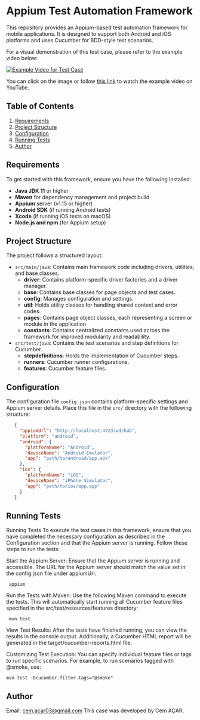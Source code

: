 # Appium Test Automation Framework

This repository provides an Appium-based test automation framework for mobile applications. It is designed to support both Android and iOS platforms and uses Cucumber for BDD-style test scenarios.

For a visual demonstration of this test case, please refer to the example video below:

[![Example Video for Test Case](https://img.youtube.com/vi/xbmC4IyqBkk/0.jpg)](https://www.youtube.com/watch?v=xbmC4IyqBkk)

You can click on the image or follow [this link](https://www.youtube.com/watch?v=3wPyg5HPzRc) to watch the example video on YouTube.
## Table of Contents

1. [Requirements](#requirements)
2. [Project Structure](#project-structure)
3. [Configuration](#configuration)
4. [Running Tests](#running-tests)
5. [Author](#author)
## Requirements

To get started with this framework, ensure you have the following installed:

- **Java JDK 11** or higher
- **Maven** for dependency management and project build
- **Appium** server (v1.15 or higher)
- **Android SDK** (if running Android tests)
- **Xcode** (if running iOS tests on macOS)
- **Node.js and npm** (for Appium setup)

## Project Structure

The project follows a structured layout:

- `src/main/java`: Contains main framework code including drivers, utilities, and base classes.
    - **driver**: Contains platform-specific driver factories and a driver manager.
    - **base**: Contains base classes for page objects and test cases.
    - **config**: Manages configuration and settings.
    - **util**: Holds utility classes for handling shared context and error codes.
    - **pages**: Contains page object classes, each representing a screen or module in the application
    - **constants**: Contains centralized constants used across the framework for improved modularity and readability.
- `src/test/java`: Contains the test scenarios and step definitions for Cucumber.
    - **stepdefinitions**: Holds the implementation of Cucumber steps.
    - **runners**: Cucumber runner configurations.
    - **features**: Cucumber feature files.


## Configuration

The configuration file `config.json` contains platform-specific settings and Appium server details. Place this file in the `src/` directory with the following structure:

 ```json
    {
      "appiumUrl": "http://localhost:4723/wd/hub",
      "platform": "android",
      "android": {
        "platformName": "Android",
        "deviceName": "Android Emulator",
        "app": "path/to/android/app.apk"
      },
      "ios": {
        "platformName": "iOS",
        "deviceName": "iPhone Simulator",
        "app": "path/to/ios/app.app"
      }
    }
```

## Running Tests

Running Tests
To execute the test cases in this framework, ensure that you have completed the necessary configuration as described in the Configuration section and that the Appium server is running. Follow these steps to run the tests:

Start the Appium Server: Ensure that the Appium server is running and accessible. The URL for the Appium server should match the value set in the config.json file under appiumUrl.

```
 appium
```

Run the Tests with Maven: Use the following Maven command to execute the tests. This will automatically start running all Cucumber feature files specified in the src/test/resources/features directory:

```
 mvn test
```

View Test Results: After the tests have finished running, you can view the results in the console output. Additionally, a Cucumber HTML report will be generated in the target/cucumber-reports.html file.

Customizing Test Execution: You can specify individual feature files or tags to run specific scenarios. For example, to run scenarios tagged with @smoke, use:

```
mvn test -Dcucumber.filter.tags="@smoke"
```
## Author

Email: cem.acar03@gmail.com
This case was developed by Cem AÇAR.



    

